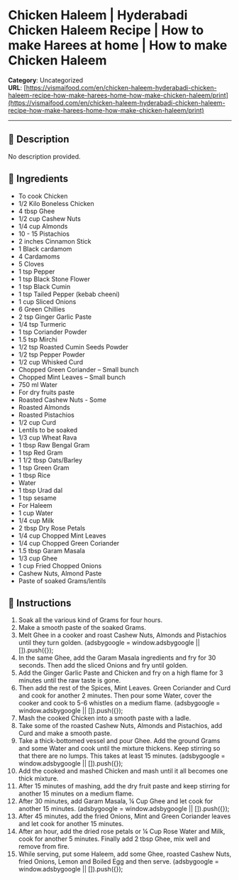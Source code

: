 # Chicken Haleem | Hyderabadi Chicken Haleem Recipe | How to make Harees at home | How to make Chicken Haleem

**Category**: Uncategorized  
**URL**: [https://vismaifood.com/en/chicken-haleem-hyderabadi-chicken-haleem-recipe-how-make-harees-home-how-make-chicken-haleem/print](https://vismaifood.com/en/chicken-haleem-hyderabadi-chicken-haleem-recipe-how-make-harees-home-how-make-chicken-haleem/print)  


---

## 📝 Description
No description provided.



## 🧂 Ingredients
- To cook Chicken
- 1/2 Kilo Boneless Chicken
- 4 tbsp Ghee
- 1/2 cup Cashew Nuts
- 1/4 cup Almonds
- 10 - 15 Pistachios
- 2 inches Cinnamon Stick
- 1 Black cardamom
- 4 Cardamoms
- 5 Cloves
- 1 tsp Pepper
- 1 tsp Black Stone Flower
- 1 tsp Black Cumin
- 1 tsp Tailed Pepper (kebab cheeni)
- 1 cup Sliced Onions
- 6 Green Chillies
- 2 tsp Ginger Garlic Paste
- 1/4 tsp Turmeric
- 1 tsp Coriander Powder
- 1.5 tsp Mirchi
- 1/2 tsp Roasted Cumin Seeds Powder
- 1/2 tsp Pepper Powder
- 1/2 cup Whisked Curd
- Chopped Green Coriander – Small bunch
- Chopped Mint Leaves – Small bunch
- 750 ml Water
- For dry fruits paste
- Roasted Cashew Nuts - Some
- Roasted Almonds
- Roasted Pistachios
- 1/2 cup Curd
- Lentils to be soaked
- 1/3 cup Wheat Rava
- 1 tbsp Raw Bengal Gram
- 1 tsp Red Gram
- 1 1/2 tbsp Oats/Barley
- 1 tsp Green Gram
- 1 tbsp Rice
- Water
- 1 tbsp Urad dal
- 1 tsp sesame
- For Haleem
- 1 cup Water
- 1/4 cup Milk
- 2 tbsp Dry Rose Petals
- 1/4 cup Chopped Mint Leaves
- 1/4 cup Chopped Green Coriander
- 1.5 tbsp Garam Masala
- 1/3 cup Ghee
- 1 cup Fried Chopped Onions
- Cashew Nuts, Almond Paste
- Paste of soaked Grams/lentils

## 🍳 Instructions
1. Soak all the various kind of Grams for four hours.
2. Make a smooth paste of the soaked Grams.
3. Melt Ghee in a cooker and roast Cashew Nuts, Almonds and Pistachios until they turn golden. (adsbygoogle = window.adsbygoogle || []).push({});
4. In the same Ghee, add the Garam Masala ingredients and fry for 30 seconds. Then add the sliced Onions and fry until golden.
5. Add the Ginger Garlic Paste and Chicken and fry on a high flame for 3 minutes until the raw taste is gone.
6. Then add the rest of the Spices, Mint Leaves. Green Coriander and Curd and cook for another 2 minutes. Then pour some Water, cover the cooker and cook to 5-6 whistles on a medium flame. (adsbygoogle = window.adsbygoogle || []).push({});
7. Mash the cooked Chicken into a smooth paste with a ladle.
8. Take some of the roasted Cashew Nuts, Almonds and Pistachios, add Curd and make a smooth paste.
9. Take a thick-bottomed vessel and pour Ghee. Add the ground Grams and some Water and cook until the mixture thickens. Keep stirring so that there are no lumps. This takes at least 15 minutes. (adsbygoogle = window.adsbygoogle || []).push({});
10. Add the cooked and mashed Chicken and mash until it all becomes one thick mixture.
11. After 15 minutes of mashing, add the dry fruit paste and keep stirring for another 15 minutes on a medium flame.
12. After 30 minutes, add Garam Masala, ¼ Cup Ghee and let cook for another 15 minutes. (adsbygoogle = window.adsbygoogle || []).push({});
13. After 45 minutes, add the fried Onions, Mint and Green Coriander leaves and let cook for another 15 minutes.
14. After an hour, add the dried rose petals or ¼ Cup Rose Water and Milk, cook for another 5 minutes. Finally add 2 tbsp Ghee, mix well and remove from fire.
15. While serving, put some Haleem, add some Ghee, roasted Cashew Nuts, fried Onions, Lemon and Boiled Egg and then serve. (adsbygoogle = window.adsbygoogle || []).push({});


